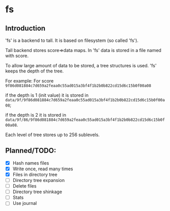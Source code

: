 # fs

## Introduction
'fs' is a backend to tall. It is based on filesystem (so called 'fs').

Tall backend stores score=>data maps. In 'fs' data is stored in a file named with score.

To allow large amount of data to be stored, a tree structures is used. 'fs' keeps the depth of the tree.

For example:
For score `9f86d081884c7d659a2feaa0c55ad015a3bf4f1b2b0b822cd15d6c15b0f00a08`

if the depth is 1 (init value) it is stored in `data/9f/9f86d081884c7d659a2feaa0c55ad015a3bf4f1b2b0b822cd15d6c15b0f00a08`;

if the depth is 2 it is stored in `data/9f/86/9f86d081884c7d659a2feaa0c55ad015a3bf4f1b2b0b822cd15d6c15b0f00a08`.

Each level of tree stores up to 256 sublevels.


## Planned/TODO:
 - [x] Hash names files
 - [x] Write once, read many times
 - [x] Files in directory tree
 - [ ] Directory tree expansion
 - [ ] Delete files
 - [ ] Directory tree shinkage
 - [ ] Stats
 - [ ] Use journal
